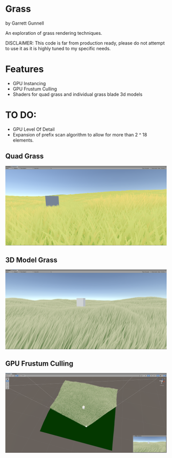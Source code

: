 # Grass

by Garrett Gunnell

An exploration of grass rendering techniques.

DISCLAIMER: This code is far from production ready, please do not attempt to use it as it is highly tuned to my specific needs.

# Features

* GPU Instancing
* GPU Frustum Culling
* Shaders for quad grass and individual grass blade 3d models

# TO DO:

* GPU Level Of Detail
* Expansion of prefix scan algorithm to allow for more than 2 ^ 18 elements.

## Quad Grass

![example](./example.png)

## 3D Model Grass

![example2](./example2.png)

## GPU Frustum Culling

![example3](./example3.png)